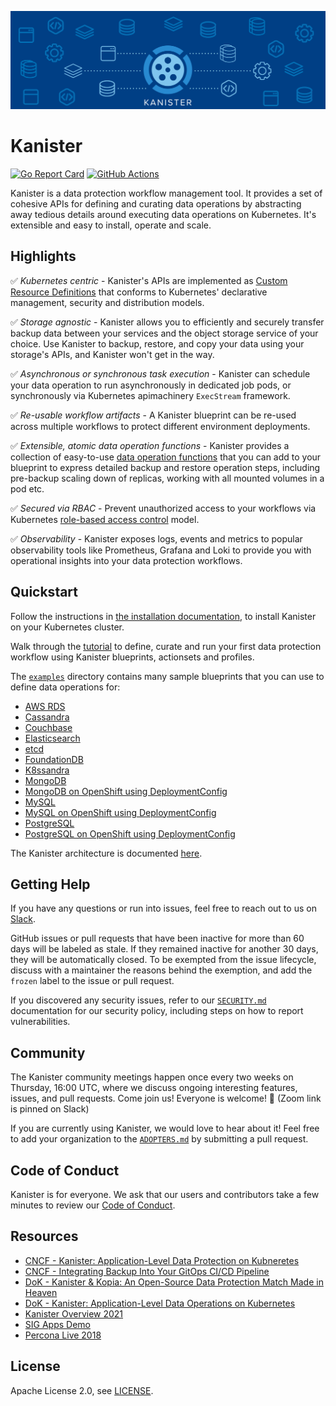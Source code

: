 ![Kanister Logo](./graphic/graphic.png)

# Kanister

[![Go Report Card](https://goreportcard.com/badge/github.com/kanisterio/kanister)](https://goreportcard.com/report/github.com/kanisterio/kanister)
[![GitHub Actions](https://github.com/kanisterio/kanister/actions/workflows/main.yaml/badge.svg)](https://github.com/kanisterio/kanister/actions)

Kanister is a data protection workflow management tool. It provides a set of
cohesive APIs for defining and curating data operations by abstracting away
tedious details around executing data operations on Kubernetes. It's extensible
and easy to install, operate and scale.

## Highlights

✅ _Kubernetes centric_ - Kanister's APIs are implemented as [Custom Resource
Definitions](https://kubernetes.io/docs/tasks/extend-kubernetes/custom-resources/custom-resource-definitions/)
that conforms to Kubernetes' declarative management, security and distribution
models.

✅ _Storage agnostic_ - Kanister allows you to efficiently and securely transfer
backup data between your services and the object storage service of your choice.
Use Kanister to backup, restore, and copy your data using your storage's APIs,
and Kanister won't get in the way.

✅ _Asynchronous or synchronous task execution_ - Kanister can schedule your data
operation to run asynchronously in dedicated job pods, or synchronously via
Kubernetes apimachinery `ExecStream` framework.

✅ _Re-usable workflow artifacts_ -  A Kanister blueprint can be re-used across
multiple workflows to protect different environment deployments.

✅ _Extensible, atomic data operation functions_ - Kanister provides a collection
of easy-to-use
[data operation functions](https://docs.kanister.io/functions.html) that you can
add to your blueprint to express detailed backup and restore operation steps,
including pre-backup scaling down of replicas, working with all mounted volumes
in a pod etc.

✅ _Secured via RBAC_ - Prevent unauthorized access to your workflows via Kubernetes
[role-based access control](https://kubernetes.io/docs/reference/access-authn-authz/rbac/)
model.

✅ _Observability_ - Kanister exposes logs, events and metrics to popular
observability tools like Prometheus, Grafana and Loki to provide you with
operational insights into your data protection workflows.

## Quickstart

Follow the instructions in
[the installation documentation](https://docs.kanister.io/install.html), to
install Kanister on your Kubernetes cluster.

Walk through the [tutorial](https://docs.kanister.io/tutorial.html) to define,
curate and run your first data protection workflow using Kanister blueprints,
actionsets and profiles.

The [`examples`](./examples) directory contains many sample blueprints that you
can use to define data operations for:

- [AWS RDS](./examples/aws-rds)
- [Cassandra](./examples/cassandra)
- [Couchbase](./examples/couchbase)
- [Elasticsearch](./examples/elasticsearch)
- [etcd](./examples/etcd/etcd-in-cluster)
- [FoundationDB](./examples/foundationdb)
- [K8ssandra](./examples/k8ssandra)
- [MongoDB](./examples/mongodb)
- [MongoDB on OpenShift using DeploymentConfig](./examples/mongodb-deploymentconfig)
- [MySQL](./examples/mysql)
- [MySQL on OpenShift using DeploymentConfig](./examples/mysql-deploymentconfig)
- [PostgreSQL](./examples/postgresql)
- [PostgreSQL on OpenShift using DeploymentConfig](./examples/postgresql-deploymentconfig)

The Kanister architecture is documented
[here](https://docs.kanister.io/architecture.html).

## Getting Help

If you have any questions or run into issues, feel free to reach out to us on
[Slack](https://kanisterio.slack.com).

GitHub issues or pull requests that have been inactive for more than 60 days
will be labeled as stale. If they remained inactive for another 30 days, they
will be automatically closed. To be exempted from the issue lifecycle, discuss
with a maintainer the reasons behind the exemption, and add the `frozen` label
to the issue or pull request.

If you discovered any security issues, refer to our [`SECURITY.md`](SECURITY.md)
documentation for our security policy, including steps on how to report
vulnerabilities.

## Community

The Kanister community meetings happen once every two weeks on Thursday, 16:00
UTC, where we discuss ongoing interesting features, issues, and pull requests.
Come join us! Everyone is welcome! 🙌 (Zoom link is pinned on Slack)

If you are currently using Kanister, we would love to hear about it! Feel free
to add your organization to the [`ADOPTERS.md`](adopters.md) by submitting a
pull request.

## Code of Conduct

Kanister is for everyone. We ask that our users and contributors take a few
minutes to review our [Code of Conduct](CODE_OF_CONDUCT.md).

## Resources

- [CNCF - Kanister: Application-Level Data Protection on Kubneretes](https://youtu.be/GSgFwAHLziA)
- [CNCF - Integrating Backup Into Your GitOps CI/CD Pipeline](https://www.youtube.com/watch?v=2zik5jDjVvM)
- [DoK - Kanister & Kopia: An Open-Source Data Protection Match Made in Heaven](https://www.youtube.com/watch?v=hN8sn3A_oEs)
- [DoK - Kanister: Application-Level Data Operations on Kubernetes](https://www.youtube.com/watch?v=ooJFt0bid1I&t=791s)
- [Kanister Overview 2021 ](https://www.youtube.com/watch?v=wFD42Zpbfts&t=1s)
- [SIG Apps Demo](https://youtu.be/uzIp-CjsX1c?t=82)
- [Percona Live 2018](https://www.youtube.com/watch?v=dS0kv0k8D_E)

## License

Apache License 2.0, see [LICENSE](https://github.com/kanisterio/kanister/blob/master/LICENSE).
